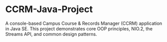 # CCRM-Java-Project
A console-based Campus Course &amp; Records Manager (CCRM) application in Java SE. This project demonstrates core OOP principles, NIO.2, the Streams API, and common design patterns.
